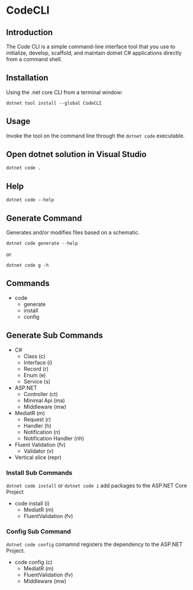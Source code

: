 # CodeCLI
## Introduction
The Code CLI is a simple command-line interface tool that you use to initialize, develop, scaffold, and maintain dotnet C# applications directly from a command shell.

## Installation 
Using the .net core CLI from a terminal window:
```
dotnet tool install --global CodeCLI
```

## Usage 
Invoke the tool on the command line through the `dotnet code` executable.

## Open dotnet solution in Visual Studio
```
dotnet code .
```
## Help 
``` dotnet code --help ```

## Generate Command 
Generates and/or modifies files based on a schematic.
```
dotnet code generate --help
```
or 
```
dotnet code g -h
```

## Commands

+ code
	- generate
	- install
	- config


## Generate Sub Commands 
+ C#
  - Class (c)
  - Interface (i)
  - Record (r)
  - Enum (e)
  - Service (s)
+ ASP.NET 
  - Controller (ct)
  - Minimal Api (ma)
  - Middleware (mw)
+ MediatR (m)
  - Request (r)
  - Handler (h)
  - Notification (n)
  - Notification Handler (nh)
+ Fluent Validation (fv)
  - Validator (v)
+ Vertical slice (repr)

### Install Sub Commands
`dotnet code install` or `dotnet code i` add packages to the ASP.NET Core Project
+ code install (i)
	- MediatR (m)
	- FluentValidation (fv)
### Config Sub Command
`dotnet code config` comamnd registers the dependency to the ASP.NET Project.
+ code config (c)
	- MediatR (m)
	- FluentValidation (fv)
	- Middleware (mw)





